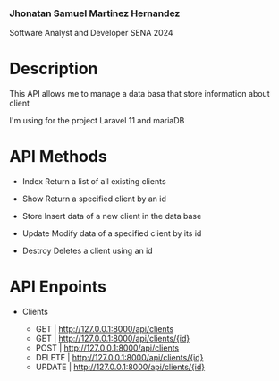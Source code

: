 ### Jhonatan Samuel Martinez Hernandez
Software Analyst and Developer
SENA
2024
# Description

This API allows me to manage a data basa that store information about client

I'm using for the project Laravel 11 and mariaDB

# API Methods 

* Index 
 Return a list of all existing clients

* Show
    Return a specified client by an id

* Store
    Insert data of a new client in the data base

* Update
    Modify data of a specified client by its id 

* Destroy
    Deletes a client using an id

# API Enpoints 

* Clients 

    * GET | http://127.0.0.1:8000/api/clients
    * GET | http://127.0.0.1:8000/api/clients/{id}
    * POST | http://127.0.0.1:8000/api/clients
    * DELETE | http://127.0.0.1:8000/api/clients/{id}
    * UPDATE | http://127.0.0.1:8000/api/clients/{id}



